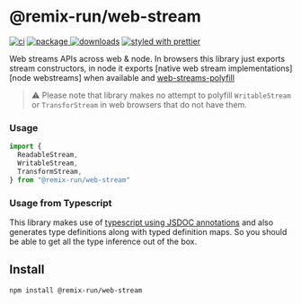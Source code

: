 # @remix-run/web-stream

[![ci][ci.icon]][ci.url]
[![package][version.icon] ![downloads][downloads.icon]][package.url]
[![styled with prettier][prettier.icon]][prettier.url]

Web streams APIs across web & node. In browsers this library just exports stream constructors, in node it exports [native web stream implementations][node webstreams] when available and [web-streams-polyfill][]

> ⚠️ Please note that library makes no attempt to polyfill `WritableStream` or `TransforStream` in web browsers that do not have them.

### Usage

```js
import {
  ReadableStream,
  WritableStream,
  TransformStream,
} from "@remix-run/web-stream"
```

### Usage from Typescript

This library makes use of [typescript using JSDOC annotations][ts-jsdoc] and
also generates type definitions along with typed definition maps. So you should
be able to get all the type inference out of the box.

## Install

    npm install @remix-run/web-stream

[ci.icon]: https://github.com/web-std/io/workflows/stream/badge.svg
[ci.url]: https://github.com/web-std/io/actions/workflows/stream.yml
[version.icon]: https://img.shields.io/npm/v/@remix-run/web-stream.svg
[downloads.icon]: https://img.shields.io/npm/dm/@remix-run/web-stream.svg
[package.url]: https://npmjs.org/package/@remix-run/web-stream
[downloads.image]: https://img.shields.io/npm/dm/@remix-run/web-stream.svg
[downloads.url]: https://npmjs.org/package/@remix-run/web-stream
[prettier.icon]: https://img.shields.io/badge/styled_with-prettier-ff69b4.svg
[prettier.url]: https://github.com/prettier/prettier
[ts-jsdoc]: https://www.typescriptlang.org/docs/handbook/jsdoc-supported-types.html
[node-webstreams]: https://nodejs.org/dist/latest-v16.x/docs/api/webstreams.html
[web-streams-polyfill]: https://www.npmjs.com/package/web-streams-polyfill
